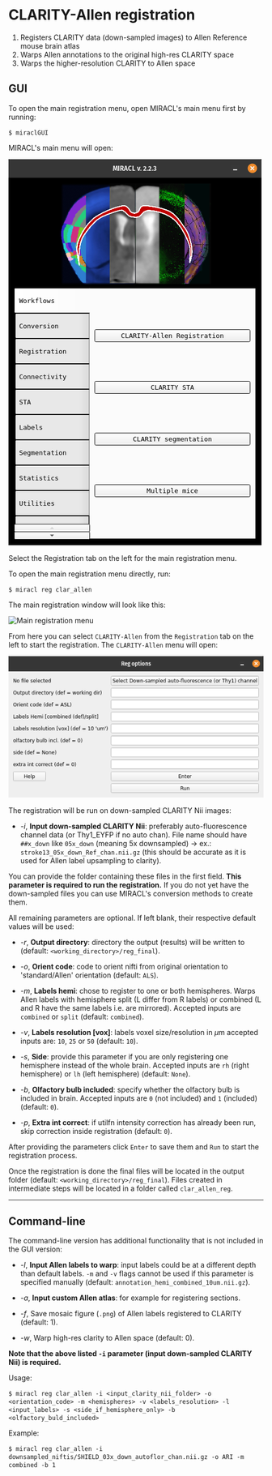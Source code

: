 # CLARITY-Allen registration

1. Registers CLARITY data (down-sampled images) to Allen Reference mouse brain atlas
2. Warps Allen annotations to the original high-res CLARITY space
3. Warps the higher-resolution CLARITY to Allen space

## GUI

To open the main registration menu, open MIRACL's main menu first by running:

```
$ miraclGUI
```

MIRACL's main menu will open:

![MIRACL's main menu](../../../gallery/menus/MIRACL_main-menu.png)

Select the Registration tab on the left for the main registration menu.

To open the main registration menu directly, run:

```
$ miracl reg clar_allen
```

The main registration window will look like this:

![Main registration menu](../../../gallery/menus/MIRACL_registration_main-window.png)

From here you can select `CLARITY-Allen` from the `Registration` tab on the
left to start the registration. The `CLARITY-Allen` menu will open:

![CLARITY-Allen registration menu](../../../gallery/menus/MIRACL_registration_clar-allen-menu.png)

The registration will be run on down-sampled CLARITY Nii images:

- *-i*,  **Input down-sampled CLARITY Nii**: preferably auto-fluorescence
channel data (or Thy1_EYFP if no auto chan). File name should have `##x_down`
like `05x_down` (meaning 5x downsampled) -> ex.:
`stroke13_05x_down_Ref_chan.nii.gz` (this should be accurate as it is used for
Allen label upsampling to clarity).

You can provide the folder containing these files in the first field. **This
parameter is required to run the registration.** If you do not yet have the 
down-sampled files you can use MIRACL's conversion methods to create them.

All remaining parameters are optional. If left blank, their respective default
values will be used:

- *-r*, **Output directory**: directory the output (results) will be written to
(default: `<working_directory>/reg_final`).

- *-o*, **Orient code**: code to orient nifti from original orientation to
'standard/Allen' orientation (default: `ALS`).

- *-m*, **Labels hemi**: chose to register to one or both hemispheres. Warps
Allen labels with hemisphere split (L differ from R labels) or combined
(L and R have the same labels i.e. are mirrored). Accepted inputs are
`combined` or `split` (default: `combined`).

- *-v*, **Labels resolution [vox]**: labels voxel size/resolution in $\mu$m
accepted inputs are: `10`, `25` or `50` (default: `10`).

- *-s*, **Side**: provide this parameter if you are only registering one
hemisphere instead of the whole brain. Accepted inputs are `rh`
(right hemisphere) or `lh` (left hemisphere) (default: `None`).

- *-b*, **Olfactory bulb included**: specify whether the olfactory bulb is
included in brain. Accepted inputs are `0` (not included) and `1` (included)
(default: `0`).

- *-p*, **Extra int correct**: if utilfn intensity correction has already been
run, skip correction inside registration (default: `0`).

After providing the parameters click `Enter` to save them and `Run` to 
start the registration process.

Once the registration is done the final files will be located in the output 
folder (default: `<working_directory>/reg_final`). Files created in intermediate 
steps will be located in a folder called `clar_allen_reg`.

---

## Command-line

The command-line version has additional functionality that is not included in 
the GUI version:

- *-l*, **Input Allen labels to warp**: input labels could be at a different depth
than default labels. `-m` and `-v` flags cannot be used if this parameter is 
specified manually (default: `annotation_hemi_combined_10um.nii.gz`).

- *-a*, **Input custom Allen atlas**: for example for registering sections.

- *-f*, Save mosaic figure (`.png`) of Allen labels registered to
CLARITY (default: 1).

- *-w*, Warp high-res clarity to Allen space (default: 0).

**Note that the above listed `-i` parameter (input down-sampled CLARITY Nii) is 
required.**

Usage:

```
$ miracl reg clar_allen -i <input_clarity_nii_folder> -o <orientation_code> -m <hemispheres> -v <labels_resolution> -l <input_labels> -s <side_if_hemisphere_only> -b <olfactory_buld_included>
```

Example:

```
$ miracl reg clar_allen -i downsampled_niftis/SHIELD_03x_down_autoflor_chan.nii.gz -o ARI -m combined -b 1
```
